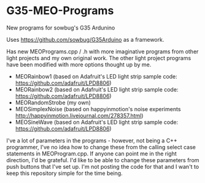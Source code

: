 G35-MEO-Programs
================

New programs for sowbug's G35 Ardunino 

Uses https://github.com/sowbug/G35Arduino as a framework.

Has new MEOPrograms.cpp / .h with more imaginative programs from other light projects and my own original work. The other light project programs have been modified with more options thought up by me.

- MEORainbow1 (based on Adafruit's LED light strip sample code: https://github.com/adafruit/LPD8806)
- MEORainbow2 (based on Adafruit's LED light strip sample code: https://github.com/adafruit/LPD8806)
- MEORandomStrobe (my own)
- MEOSimplexNoise (based on happyinmotion's noise experiments http://happyinmotion.livejournal.com/278357.html)
- MEOSineWave (based on Adafruit's LED light strip sample code: https://github.com/adafruit/LPD8806)


I've a lot of parameters in the programs - however, not being a C++ programmer, I've no idea how to change these from the calling select case statements in MEOProgram.cpp. If anyone can point me in the right direction, I'd be grateful. I'd like to be able to change these parameters from push buttons that I've set up. I'm not posting the code for that and I wan't to keep this repository simple for the time being.